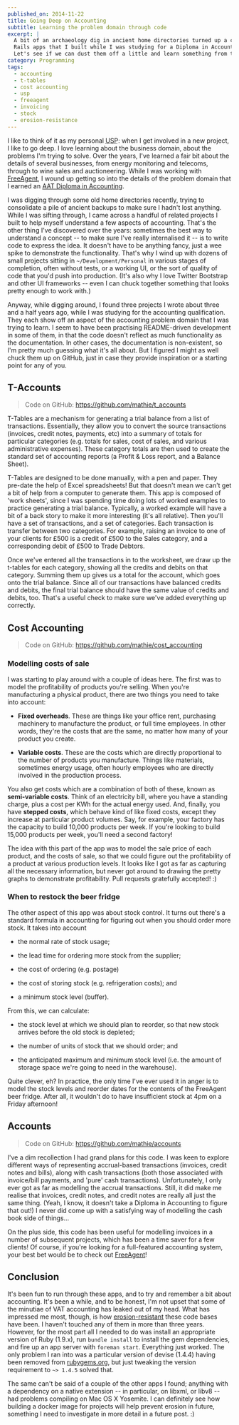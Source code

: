 ```yaml
---
published_on: 2014-11-22
title: Going Deep on Accounting
subtitle: Learning the problem domain through code
excerpt: |
  A bit of an archaeology dig in ancient home directories turned up a couple of
  Rails apps that I built while I was studying for a Diploma in Accounting.
  Let's see if we can dust them off a little and learn something from them.
category: Programming
tags:
  - accounting
  - t-tables
  - cost accounting
  - usp
  - freeagent
  - invoicing
  - stock
  - erosion-resistance
---
```


I like to think of it as my personal <abbr title="Unique Selling Point" class="initialism">USP</abbr>:
when I get involved in a new project, I like to go deep. I love learning about
the business domain, about the problems I'm trying to solve. Over the years,
I've learned a fair bit about the details of several businesses, from energy
monitoring and telecoms, through to wine sales and auctioneering. While I was
working with [FreeAgent](http://freeagent.com/), I wound up getting so into the
details of the problem domain that I earned an
[AAT Diploma in Accounting](https://www.aat.org.uk/qualifications/level-3-aat-accounting-qualification).

I was digging through some old home directories recently, trying to consolidate
a pile of ancient backups to make sure I hadn't lost anything. While I was
sifting through, I came across a handful of related projects I built to help
myself understand a few aspects of accounting. That's the other thing I've
discovered over the years: sometimes the best way to understand a concept -- to
make sure I've really internalised it -- is to write code to express the idea.
It doesn't have to be anything fancy, just a wee spike to demonstrate the
functionality. That's why I wind up with dozens of small projects sitting in
`~/Development/Personal` in various stages of completion, often without tests,
or a working UI, or the sort of quality of code that you'd push into
production. (It's also why I love Twitter Bootstrap and other UI frameworks --
even I can chuck together something that looks pretty enough to work with.)

Anyway, while digging around, I found three projects I wrote about three and a
half years ago, while I was studying for the accounting qualification. They
each show off an aspect of the accounting problem domain that I was trying to
learn. I seem to have been practising README-driven development in some of
them, in that the code doesn't reflect as much functionality as the
documentation. In other cases, the documentation is non-existent, so I'm pretty
much guessing what it's all about. But I figured I might as well chuck them up
on GitHub, just in case they provide inspiration or a starting point for any of
you.

## T-Accounts

> Code on GitHub: <https://github.com/mathie/t_accounts>

T-Tables are a mechanism for generating a trial balance from a list of
transactions. Essentially, they allow you to convert the source transactions
(invoices, credit notes, payments, etc) into a summary of totals for particular
categories (e.g. totals for sales, cost of sales, and various administrative
expenses). These category totals are then used to create the standard set of
accounting reports (a Profit & Loss report, and a Balance Sheet).

T-Tables are designed to be done manually, with a pen and paper. They pre-date
the help of Excel spreadsheets! But that doesn't mean we can't get a bit of
help from a computer to generate them. This app is composed of 'work sheets',
since I was spending time doing lots of worked examples to practice generating
a trial balance. Typically, a worked example will have a bit of a back story to
make it more interesting (it's all relative). Then you'll have a set of
transactions, and a set of categories. Each transaction is transfer between two
categories. For example, raising an invoice to one of your clients for £500 is a credit of £500 to the Sales category, and a corresponding debit of £500 to Trade Debtors.

Once we've entered all the transactions in to the worksheet, we draw up the
t-tables for each category, showing all the credits and debits on that
category. Summing them up gives us a total for the account, which goes onto the
trial balance. Since all of our transactions have balanced credits and debits,
the final trial balance should have the same value of credits and debits, too.
That's a useful check to make sure we've added everything up correctly.

## Cost Accounting

> Code on GitHub: <https://github.com/mathie/cost_accounting>

### Modelling costs of sale

I was starting to play around with a couple of ideas here. The first was to model the profitability of products you're selling. When you're manufacturing a physical product, there are two things you need to take into account:

* **Fixed overheads**. These are things like your office rent, purchasing
  machinery to manufacture the product, or full time employees. In other words,
  they're the costs that are the same, no matter how many of your product you
  create.

* **Variable costs**. These are the costs which are directly proportional to
  the number of products you manufacture. Things like materials, sometimes
  energy usage, often hourly employees who are directly involved in the
  production process.

You also get costs which are a combination of both of these, known as
**semi-variable costs**. Think of an electricity bill, where you have a
standing charge, plus a cost per KWh for the actual energy used. And, finally,
you have **stepped costs**, which behave kind of like fixed costs, except they
increase at particular product volumes. Say, for example, your factory has the
capacity to build 10,000 products per week. If you're looking to build 15,000
products per week, you'll need a second factory!

The idea with this part of the app was to model the sale price of each product,
and the costs of sale, so that we could figure out the profitability of a
product at various production levels. It looks like I got as far as capturing
all the necessary information, but never got around to drawing the pretty
graphs to demonstrate profitability. Pull requests gratefully accepted! :)

### When to restock the beer fridge

The other aspect of this app was about stock control. It turns out there's a
standard formula in accounting for figuring out when you should order more
stock. It takes into account

* the normal rate of stock usage;

* the lead time for ordering more stock from the supplier;

* the cost of ordering (e.g. postage)

* the cost of storing stock (e.g. refrigeration costs); and

* a minimum stock level (buffer).

From this, we can calculate:

* the stock level at which we should plan to reorder, so that new stock arrives before the old stock is depleted;

* the number of units of stock that we should order; and

* the anticipated maximum and minimum stock level (i.e. the amount of storage space we're going to need in the warehouse).

Quite clever, eh? In practice, the only time I've ever used it in anger is to
model the stock levels and reorder dates for the contents of the FreeAgent beer
fridge. After all, it wouldn't do to have insufficient stock at 4pm on a Friday
afternoon!

## Accounts

> Code on GitHub: <https://github.com/mathie/accounts>

I've a dim recollection I had grand plans for this code. I was keen to explore
different ways of representing accrual-based transactions (invoices, credit
notes and bills), along with cash transactions (both those associated with
invoice/bill payments, and 'pure' cash transactions). Unfortunately, I only
ever got as far as modelling the accrual transactions. Still, it did make me
realise that invoices, credit notes, and credit notes are really all just the
same thing. (Yeah, I know, it doesn't take a Diploma in Accounting to figure
that out!) I never did come up with a satisfying way of modelling the cash book
side of things...

On the plus side, this code has been useful for modelling invoices in a number
of subsequent projects, which has been a time saver for a few clients! Of
course, if you're looking for a full-featured accounting system, your best bet
would be to check out [FreeAgent](http://freeagent.com/)!

## Conclusion

It's been fun to run through these apps, and to try and remember a bit about
accounting. It's been a while, and to be honest, I'm not upset that some of the
minutiae of VAT accounting has leaked out of my head. What has impressed me
most, though, is how
[erosion-resistant](https://devcenter.heroku.com/articles/erosion-resistance)
these code bases have been. I haven't touched any of them in more than three
years. However, for the most part all I needed to do was install an appropriate
version of Ruby (1.9.x), run `bundle install` to install the gem dependencies,
and fire up an app server with `foreman start`. Everything just worked. The
only problem I ran into was a particular version of devise (1.4.4) having been
removed from [rubygems.org](http://rubygems.org/), but just tweaking the
version requirement to `~> 1.4.5` solved that.

The same can't be said of a couple of the other apps I found; anything with a
dependency on a native extension -- in particular, on libxml, or libv8 -- had
problems compiling on Mac OS X Yosemite. I can definitely see how building a
docker image for projects will help prevent erosion in future, something I need
to investigate in more detail in a future post. :)
